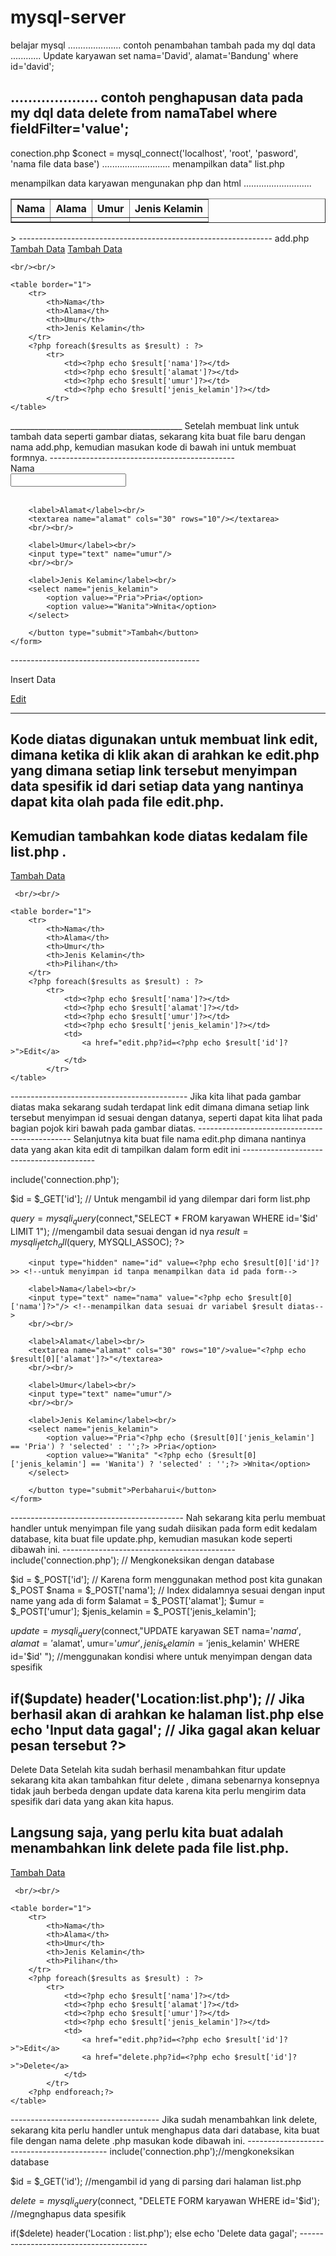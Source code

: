 # mysql-server
belajar mysql 
.....................
contoh penambahan tambah pada my dql data 
............
Update karyawan set nama='David', alamat='Bandung' where id='david';

....................
contoh penghapusan data  pada my dql data
delete from namaTabel where fieldFilter='value';
----------------------------

conection.php
$conect = mysql_connect('localhost',
'root',
'pasword',
'nama file data base')
...........................
menampilkan data"
list.php

menampilkan data karyawan mengunakan php dan html
...........................
<?php 

include ('connection.php'); 

$query = mysqli_query($connect,"SELECT * FROM nama data base");
$results = mysqli_fetch_all($query, MYSQLI_ASSOC);
?>

<html>
<body>
 <table border="1">
        <tr>
            <th>Nama</th>
            <th>Alama</th>
            <th>Umur</th>
            <th>Jenis Kelamin</th>
        </tr>
        <?php foreach($results as $result) : ?>
            <tr>
                <td><?php echo $result['nama']?></td>
                <td><?php echo $result['alamat']?></td>
                <td><?php echo $result['umur']?></td>
                <td><?php echo $result['jenis_kelamin']?></td>
            </tr>
        <?php endforeach ?>
    </table>
</body>
</html>
>
---------------------------------------------------------------
add.php
<a href="add.php">Tambah Data</a>

<?php 

include ('connection.php'); 

$query = mysqli_query($connect,"SELECT * FROM karyawan");
$results = mysqli_fetch_all($query, MYSQLI_ASSOC);
?>
<html>
<body>
    <a href="add.php">Tambah Data</a>  

    <br/><br/>

    <table border="1">
        <tr>
            <th>Nama</th>
            <th>Alama</th>
            <th>Umur</th>
            <th>Jenis Kelamin</th>
        </tr>
        <?php foreach($results as $result) : ?>
            <tr>
                <td><?php echo $result['nama']?></td>
                <td><?php echo $result['alamat']?></td>
                <td><?php echo $result['umur']?></td>
                <td><?php echo $result['jenis_kelamin']?></td>
            </tr>
    </table>
</body>
</html>
___________________________________________
Setelah membuat link 
untuk tambah data seperti 
gambar diatas, 
sekarang kita buat file 
baru dengan nama add.php, 
kemudian masukan
kode di bawah ini untuk
membuat formnya.
----------------------------------------------
<html>
    <form action="insert.php" method="post">
        <label>Nama</label><br/>
        <input type="text" name="nama"/>
        <br/><br/>

        <label>Alamat</label><br/>
        <textarea name="alamat" cols="30" rows="10"/></textarea>
        <br/><br/>

        <label>Umur</label><br/>
        <input type="text" name="umur"/>
        <br/><br/>

        <label>Jenis Kelamin</label><br/>
        <select name="jenis_kelamin">
            <option value>="Pria">Pria</option>
            <option value>="Wanita">Wnita</option>
        </select>

        </button type="submit">Tambah</button>
    </form>
</html>
-----------------------------------------------

Insert Data


<?php

include('connection.php');

//karena form menggunakan method post kita gunakan $_POST
$nama = $_POST['nama']; //index didalamnya sesuai dengan input name yang ada di form
$alamat = $_POST['alamat'];
$umur = $_POST['umur'];
$jenis_kelamin = $_POST['jenis_kelamin'];

$insert = mysqli_query($connect,"INSERT INTO karyawan SET nama='$nama', alamat='$alamat', umur='$umur', jenis_kelamin='$jenis_kelamin' "); 

if($insert) 
    header('Location:list.php'); //Jika berhasil akan di arahkan ke halaman list.php
else
    echo 'Input data gagal'; //jika gagal akan keluar pesan tersebut
Sekarang kita coba buka localhost/latihan-crud/add.php kemudian inputka
---------------------------------------------------------------
Update Data

Untuk melakukan update data sebenernya logic nya sama seperti yang sudah kita pelajari 
sebelumnya untuk melakukan edit data pada phpmyadmin, dimana kita d
apat mengedit data satu persatu sesuai dengan id datanya.

Yang perlu kita buat pertama adalah
 link untuk edit data,
kita buka file list.php kemudian
 kita tambahkan judul baru 
pada tabel dengan nama pilihan
 dimana didalamnya terdapat link edt.
__________________________________________________________
<td>
   <a href="edit.php?id=<?php echo $result['id']?>">Edit</a> 
</td>


--------------------------------------------------
Kode diatas digunakan untuk membuat link
edit, dimana ketika di klik akan di
arahkan ke edit.php yang dimana 
setiap link tersebut menyimpan data spesifik 
id dari setiap data yang 
nantinya dapat kita olah pada file edit.php.
-------------------------------------------------------
Kemudian tambahkan kode diatas kedalam file list.php .
-----------------------------------------------------------
<?php 

include ('connection.php'); 

$query = mysqli_query($connect,"SELECT * FROM karyawan");
$results = mysqli_fetch_all($query, MYSQLI_ASSOC);
?>

<html>
<body>
    <a href="add.php">Tambah Data</a>  

     <br/><br/>

    <table border="1">
        <tr>
            <th>Nama</th>
            <th>Alama</th>
            <th>Umur</th>
            <th>Jenis Kelamin</th>
            <th>Pilihan</th>
        </tr>
        <?php foreach($results as $result) : ?>
            <tr>
                <td><?php echo $result['nama']?></td>
                <td><?php echo $result['alamat']?></td>
                <td><?php echo $result['umur']?></td>
                <td><?php echo $result['jenis_kelamin']?></td>
                <td>
                    <a href="edit.php?id=<?php echo $result['id']?>">Edit</a> 
                </td>
            </tr>
    </table>
</body>
</html>
--------------------------------------------
Jika kita lihat pada gambar diatas
maka sekarang sudah terdapat link edit
dimana dimana setiap link tersebut
menyimpan id sesuai dengan datanya, 
seperti dapat kita lihat pada bagian
pojok kiri bawah pada gambar diatas.
----------------------------------------------
Selanjutnya kita buat file 
nama edit.php dimana nantinya
data yang akan kita edit di 
tampilkan dalam form edit ini
-----------------------------------------


include('connection.php');

$id = $_GET['id']; // Untuk mengambil id yang dilempar dari form list.php

$query = mysqli_query($connect,"SELECT * FROM karyawan WHERE id='$id' LIMIT 1"); //mengambil data sesuai dengan id nya
$result = mysqli_fetch_all($query, MYSQLI_ASSOC);
?>

<html>
    <form action="insert.php" method="post">

        <input type="hidden" name="id" value=<?php echo $result[0]['id']?>> <!--untuk menyimpan id tanpa menampilkan data id pada form-->

        <label>Nama</label><br/>
        <input type="text" name="nama" value="<?php echo $result[0]['nama']?>"/> <!--menampilkan data sesuai dr variabel $result diatas-->
        <br/><br/>

        <label>Alamat</label><br/>
        <textarea name="alamat" cols="30" rows="10"/>value="<?php echo $result[0]['alamat']?>"</textarea>
        <br/><br/>

        <label>Umur</label><br/>
        <input type="text" name="umur"/>
        <br/><br/>

        <label>Jenis Kelamin</label><br/>
        <select name="jenis_kelamin">
            <option value>="Pria"<?php echo ($result[0]['jenis_kelamin'] == 'Pria') ? 'selected' : '';?> >Pria</option>
            <option value>="Wanita" "<?php echo ($result[0]['jenis_kelamin'] == 'Wanita') ? 'selected' : '';?> >Wnita</option>
        </select>

        </button type="submit">Perbaharui</button>
    </form>
</html>
-------------------------------------------
Nah sekarang kita perlu membuat handler
untuk menyimpan file yang sudah diisikan
pada 
form edit kedalam database, kita buat 
file update.php, kemudian 
masukan kode seperti dibawah ini.
-------------------------------------------
<?php

include('connection.php'); // Mengkoneksikan dengan database

$id = $_POST['id'];
// Karena form menggunakan method post kita gunakan $_POST
$nama = $_POST['nama']; // Index didalamnya sesuai dengan input name yang ada di form
$alamat = $_POST['alamat'];
$umur = $_POST['umur'];
$jenis_kelamin = $_POST['jenis_kelamin'];

$update = mysqli_query($connect,"UPDATE karyawan SET nama='$nama', alamat='$alamat', umur='$umur', jenis_kelamin='$jenis_kelamin' WHERE id='$id' "); //menggunakan kondisi where untuk menyimpan dengan data spesifik

if($update) 
    header('Location:list.php'); // Jika berhasil akan di arahkan ke halaman list.php
else
    echo 'Input data gagal'; // Jika gagal akan keluar pesan tersebut
?>
----------------------------------------------------
Delete Data
Setelah kita sudah berhasil menambahkan 
fitur update sekarang kita akan tambahkan
fitur delete , dimana sebenarnya konsepnya 
tidak jauh berbeda dengan update 
data karena kita perlu mengirim
data spesifik dari data yang akan kita hapus.

Langsung saja, yang perlu kita 
buat adalah menambahkan 
link delete pada file list.php.
----------------------------------------
<?php 

include ('connection.php'); 

$query = mysqli_query($connect,"SELECT * FROM karyawan");
$results = mysqli_fetch_all($query, MYSQLI_ASSOC);
?>

<html>
<body>
    <a href="add.php">Tambah Data</a>  

     <br/><br/>

    <table border="1">
        <tr>
            <th>Nama</th>
            <th>Alama</th>
            <th>Umur</th>
            <th>Jenis Kelamin</th>
            <th>Pilihan</th>
        </tr>
        <?php foreach($results as $result) : ?>
            <tr>
                <td><?php echo $result['nama']?></td>
                <td><?php echo $result['alamat']?></td>
                <td><?php echo $result['umur']?></td>
                <td><?php echo $result['jenis_kelamin']?></td>
                <td>
                    <a href="edit.php?id=<?php echo $result['id']?>">Edit</a> 
                    <a href="delete.php?id=<?php echo $result['id']?>">Delete</a> 
                </td>
            </tr>
        <?php endforeach;?>
    </table>
</body>
</html>
-------------------------------------
Jika sudah menambahkan link delete,
sekarang kita perlu 
handler untuk menghapus data 
dari database, kita buat
file dengan nama delete
.php masukan kode dibawah ini.
-------------------------------------------
<?php

include('connection.php');//mengkoneksikan database

$id = $_GET('id'); //mengambil id yang di parsing dari halaman list.php

$delete = mysqli_query($connect, "DELETE FORM karyawan WHERE id='$id'); //megnghapus data spesifik

if($delete)
    header('Location : list.php'); 
else
    echo 'Delete data gagal';
    ----------------------------------------
